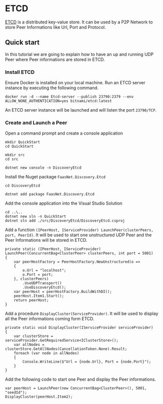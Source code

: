 # ETCD

[ETCD](https://etcd.io/) is a distributed key-value store. It can be used by a P2P Network to store Peer Informations like Url, Port and Protocol.

## Quick start

In this tutorial we are going to explain how to have an up and running UDP Peer where Peer informations are stored in ETCD.

### Install ETCD

Ensure Docker is installed on your local machine. Run an ETCD server instance by executing the following command.

```
docker run -d --name Etcd-server --publish 23790:2379 --env ALLOW_NONE_AUTHENTICATION=yes bitnami/etcd:latest
```

An ETCD server instance will be launched and will listen the port `23790/TCP`.

### Create and Launch a Peer

Open a command prompt and create a console application

```
mkdir QuickStart
cd QuickStart

mkdir src
cd src

dotnet new console -n DiscoveryEtcd
```

Install the Nuget package `FaasNet.Discovery.Etcd`

```
cd DiscoveryEtcd

dotnet add package FaasNet.Discovery.Etcd
```

Add the console application into the Visual Studio Solution

```
cd ..\..
dotnet new sln -n QuickStart
dotnet sln add ./src/DiscoveryEtcd/DiscoveryEtcd.csproj
```

Add a function `(IPeerHost, IServiceProvider) LaunchPeer(clusterPeers, port, PeerId)`.
It will be used to start one unstructured UDP Peer and the Peer Informations will be stored in ETCD.

```
private static (IPeerHost, IServiceProvider) LaunchPeer(ConcurrentBag<ClusterPeer> clusterPeers, int port = 5001)
{
	var peerHostFactory = PeerHostFactory.NewUnstructured(o =>
	{
		o.Url = "localhost";
		o.Port = port;
	}, clusterPeers)
		.UseUDPTransport()
		.UseDiscoveryEtcd();
	var peerHost = peerHostFactory.BuildWithDI();
	peerHost.Item1.Start();
	return peerHost;
}
```

Add a procedure `DisplayCluster(ServiceProvider)`. It will be used to display all the Peer informations coming form ETCD.

```
private static void DisplayCluster(IServiceProvider serviceProvider)
{
    var clusterStore = serviceProvider.GetRequiredService<IClusterStore>();
    var allNodes = clusterStore.GetAllNodes(CancellationToken.None).Result;
    foreach (var node in allNodes)
    {
        Console.WriteLine($"Url = {node.Url}, Port = {node.Port}");
    }
}
```

Add the following code to start one Peer and display the Peer informations.

```
var peerHost = LaunchPeer(new ConcurrentBag<ClusterPeer>(), 5001, "seedId");
DisplayCluster(peerHost.Item2);
```